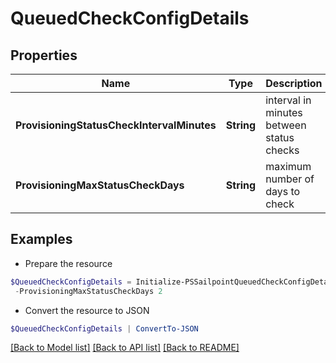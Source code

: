 # QueuedCheckConfigDetails
## Properties

Name | Type | Description | Notes
------------ | ------------- | ------------- | -------------
**ProvisioningStatusCheckIntervalMinutes** | **String** | interval in minutes between status checks | 
**ProvisioningMaxStatusCheckDays** | **String** | maximum number of days to check | 

## Examples

- Prepare the resource
```powershell
$QueuedCheckConfigDetails = Initialize-PSSailpointQueuedCheckConfigDetails  -ProvisioningStatusCheckIntervalMinutes 30 `
 -ProvisioningMaxStatusCheckDays 2
```

- Convert the resource to JSON
```powershell
$QueuedCheckConfigDetails | ConvertTo-JSON
```

[[Back to Model list]](../README.md#documentation-for-models) [[Back to API list]](../README.md#documentation-for-api-endpoints) [[Back to README]](../README.md)

